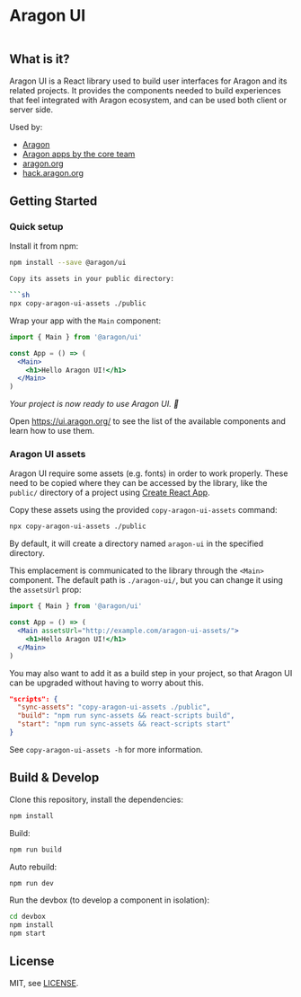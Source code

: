 # Aragon UI

<p align=center>
  <img src="https://user-images.githubusercontent.com/36158/40653789-19f2d150-6334-11e8-9f78-8b32648698b4.png" alt="">
</p>

## What is it?

Aragon UI is a React library used to build user interfaces for Aragon and its related projects. It provides the components needed to build experiences that feel integrated with Aragon ecosystem, and can be used both client or server side.

Used by:

- [Aragon](https://github.com/aragon/aragon)
- [Aragon apps by the core team](https://github.com/aragon/aragon-apps)
- [aragon.org](https://aragon.org/)
- [hack.aragon.org](https://hack.aragon.org/)

## Getting Started

### Quick setup

Install it from npm:

```sh
npm install --save @aragon/ui

Copy its assets in your public directory:

```sh
npx copy-aragon-ui-assets ./public
```

Wrap your app with the `Main` component:

```jsx
import { Main } from '@aragon/ui'

const App = () => (
  <Main>
    <h1>Hello Aragon UI!</h1>
  </Main>
)
```

*Your project is now ready to use Aragon UI. 💫*

Open https://ui.aragon.org/ to see the list of the available components and learn how to use them.

### Aragon UI assets

Aragon UI require some assets (e.g. fonts) in order to work properly. These need to be copied where they can be accessed by the library, like the `public/` directory of a project using [Create React App](https://github.com/facebookincubator/create-react-app/blob/master/packages/react-scripts/template/README.md#adding-assets-outside-of-the-module-system).

Copy these assets using the provided `copy-aragon-ui-assets` command:

```sh
npx copy-aragon-ui-assets ./public
```

By default, it will create a directory named `aragon-ui` in the specified directory.

This emplacement is communicated to the library through the `<Main>` component. The default path is `./aragon-ui/`, but you can change it using the `assetsUrl` prop:

```jsx
import { Main } from '@aragon/ui'

const App = () => (
  <Main assetsUrl="http://example.com/aragon-ui-assets/">
    <h1>Hello Aragon UI!</h1>
  </Main>
)
```

You may also want to add it as a build step in your project, so that Aragon UI can be upgraded without having to worry about this.

```json
"scripts": {
  "sync-assets": "copy-aragon-ui-assets ./public",
  "build": "npm run sync-assets && react-scripts build",
  "start": "npm run sync-assets && react-scripts start"
}
```

See `copy-aragon-ui-assets -h` for more information.

## Build & Develop

Clone this repository, install the dependencies:

```sh
npm install
```

Build:

```sh
npm run build
```

Auto rebuild:

```sh
npm run dev
```

Run the devbox (to develop a component in isolation):

```sh
cd devbox
npm install
npm start
```

## License

MIT, see [LICENSE](LICENSE).
